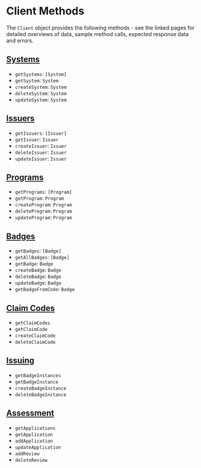 # Client Methods

The `Client` object provides the following methods - see the linked pages for detailed overviews of data, sample method calls, expected response data and errors.

## [Systems](systems.md)

* `getSystems`: `[System]` 
* `getSystem`: `System`
* `createSystem`: `System`
* `deleteSystem`: `System`
* `updateSystem`: `System`

## [Issuers](issuers.md)

* `getIssuers`: `[Issuer]`
* `getIssuer`: `Issuer`
* `createIssuer`: `Issuer`
* `deleteIssuer`: `Issuer`
* `updateIssuer`: `Issuer`

## [Programs](programs.md)

* `getPrograms`: `[Program]`
* `getProgram`: `Program`
* `createProgram`: `Program`
* `deleteProgram`: `Program`
* `updateProgram`: `Program`

## [Badges](badges.md)

* `getBadges`: `[Badge]`
* `getAllBadges`: `[Badge]`
* `getBadge`: `Badge`
* `createBadge`: `Badge`
* `deleteBadge`: `Badge`
* `updateBadge`: `Badge`
* `getBadgeFromCode`: `Badge`

## [Claim Codes](claim-codes.md)

* `getClaimCodes`
* `getClaimCode`
* `createClaimCode`
* `deleteClaimCode`

<!--* `generateRandomClaimCode`-->
<!--* `updateClaimCode`-->
<!--* `claimClaimCode`-->

## [Issuing](issuing.md)

* `getBadgeInstances`
* `getBadgeInstance`
* `createBadgeInstance`
* `deleteBadgeInstance`

<!--* `updateBadgeInstance`-->

## [Assessment](assessment.md)

* `getApplications`
* `getApplication`
* `addApplication`
* `updateApplication`
* `addReview`
* `deleteReview`
